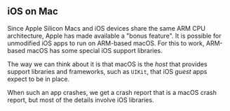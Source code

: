 ## iOS on Mac

Since Apple Silicon Macs and iOS devices share the same ARM CPU architecture, Apple has made available a "bonus feature".  It is possible for unmodified iOS apps to run on ARM-based macOS.  For this to work, ARM-based macOS has some special iOS support libraries.

The way we can think about it is that macOS is the _host_ that provides support libraries and frameworks, such as `UIKit`, that iOS _guest_ apps expect to be in place.

When such an app crashes, we get a crash report that is a macOS crash report, but most of the details involve iOS libraries.

